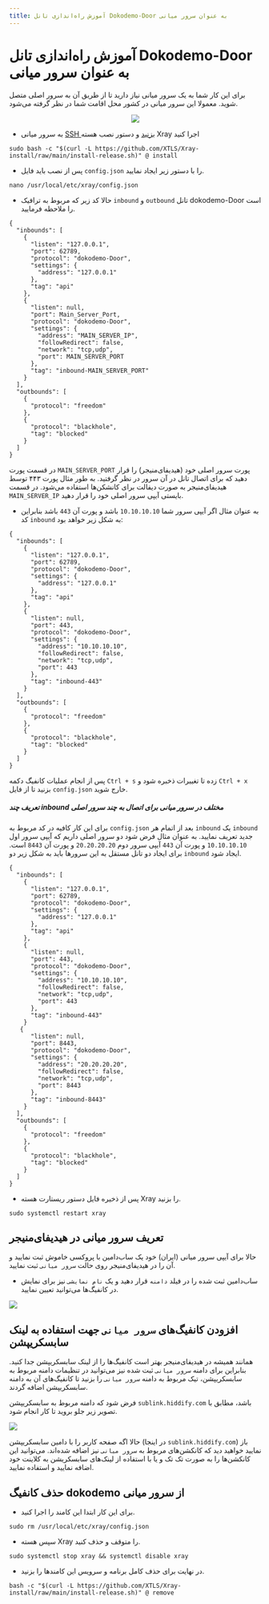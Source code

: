 ```yaml
---
title: آموزش راه‌اندازی تانل Dokodemo-Door به عنوان سرور میانی
---
```


# آموزش راه‌اندازی تانل Dokodemo-Door به عنوان سرور میانی

برای این کار شما به یک سرور میانی نیاز دارید تا از طریق آن به سرور اصلی متصل شوید. معمولا این سرور میانی در کشور محل اقامت شما در نظر گرفته می‌شود.
<div align=center dir="rtl" markdown="1">
 
<img src="https://user-images.githubusercontent.com/125398461/235339506-bdd76cec-0378-4942-8352-ebebeb006231.png">
</div>


- به  سرور میانی [SSH بزنید](/fa/manager/installation-and-setup/How-to-connect-to-server-via-SSH/) و دستور نصب هسته Xray اجرا کنید

```
sudo bash -c "$(curl -L https://github.com/XTLS/Xray-install/raw/main/install-release.sh)" @ install
```

- پس از نصب باید فایل `config.json` را با دستور زیر ایجاد نمایید.

```
nano /usr/local/etc/xray/config.json
```

- حالا کد زیر که مربوط به ترافیک `inbound` و `outbound` تانل dokodemo-Door است را ملاحظه فرمایید.

```
{
  "inbounds": [
    {
      "listen": "127.0.0.1",
      "port": 62789,
      "protocol": "dokodemo-Door",
      "settings": {
        "address": "127.0.0.1"
      },
      "tag": "api"
    },
    {
      "listen": null,
      "port": Main_Server_Port,
      "protocol": "dokodemo-Door",
      "settings": {
        "address": "MAIN_SERVER_IP",
        "followRedirect": false,
        "network": "tcp,udp",
        "port": MAIN_SERVER_PORT
      },
      "tag": "inbound-MAIN_SERVER_PORT"
    }
  ],
  "outbounds": [
    {
      "protocol": "freedom"
    },
    {
      "protocol": "blackhole",
      "tag": "blocked"
    }
  ]
}
```
   در قسمت پورت `MAIN_SERVER_PORT` پورت سرور اصلی خود (هیدیفای‌منیجر) را قرار دهید که برای اتصال تانل در آن سرور در نظر گرفتید.
   به طور مثال پورت ۴۴۳ توسط هیدیفای‌منیجر به صورت دیفالت برای کانشکن‌ها استفاده می‌شود.
   در قسمت `MAIN_SERVER_IP`  بایستی آیپی سرور  اصلی خود را قرار دهید.

- به عنوان مثال اگر آیپی سرور شما `10.10.10.10` باشد و پورت آن `443` باشد بنابراین کد `inbound` به شکل زیر خواهد بود:

```
{
  "inbounds": [
    {
      "listen": "127.0.0.1",
      "port": 62789,
      "protocol": "dokodemo-Door",
      "settings": {
        "address": "127.0.0.1"
      },
      "tag": "api"
    },
    {
      "listen": null,
      "port": 443,
      "protocol": "dokodemo-Door",
      "settings": {
        "address": "10.10.10.10",
        "followRedirect": false,
        "network": "tcp,udp",
        "port": 443
      },
      "tag": "inbound-443"
    }
  ],
  "outbounds": [
    {
      "protocol": "freedom"
    },
    {
      "protocol": "blackhole",
      "tag": "blocked"
    }
  ]
}
```


پس از انجام عملیات کانفیگ دکمه `Ctrl + s` زده تا تغییرات ذخبره شود و `Ctrl + x` بزنید تا از فایل `config.json` خارج شوید.

##### تعریف چند inbound مختلف در سرور میانی برای اتصال به چند سرور اصلی

برای این کار کافیه در کد مربوط به `config.json` بعد از اتمام هر `inbound` یک `inbound` جدید تعریف نمایید. به عنوان مثال فرض شود دو سرور اصلی داریم که آیپی سرور اول `10.10.10.10` و پورت آن `443` آیپی سرور دوم `20.20.20.20` و پورت آن `8443` است. برای ایجاد دو تانل مستقل به این سرورها باید به شکل زیر دو `inbound`  ایجاد شود.

```
{
  "inbounds": [
    {
      "listen": "127.0.0.1",
      "port": 62789,
      "protocol": "dokodemo-Door",
      "settings": {
        "address": "127.0.0.1"
      },
      "tag": "api"
    },
    {
      "listen": null,
      "port": 443,
      "protocol": "dokodemo-Door",
      "settings": {
        "address": "10.10.10.10",
        "followRedirect": false,
        "network": "tcp,udp",
        "port": 443
      },
      "tag": "inbound-443"
    }
   {
      "listen": null,
      "port": 8443,
      "protocol": "dokodemo-Door",
      "settings": {
        "address": "20.20.20.20",
        "followRedirect": false,
        "network": "tcp,udp",
        "port": 8443
      },
      "tag": "inbound-8443"
    }
  ],
  "outbounds": [
    {
      "protocol": "freedom"
    },
    {
      "protocol": "blackhole",
      "tag": "blocked"
    }
  ]
}
```

- پس از ذخیره فایل دستور ریستارت هسته Xray را بزنید.

```
sudo systemctl restart xray
```

## تعریف سرور میانی در هیدیفای‌منیجر
حالا برای آیپی سرور میانی (ایران) خود یک ساب‌دامین با پروکسی خاموش ثبت نمایید و آن را در هیدیفای‌منیجر روی حالت `سرور میانی` ثبت نمایید.
- ساب‌دامین ثبت شده را در فیلد `دامنه` قرار دهید و یک `نام نمایشی` نیز برای نمایش در کانفیگ‌ها می‌توانید تعیین نمایید.

<img src="https://github.com/hiddify/hiddify.com/assets/125398461/3f41d92a-04b9-44fb-b645-ac660601472a">

## افزودن کانفیگ‌های `سرور میانی` جهت استفاده به لینک سابسکریپشن

همانند همیشه در هیدیفای‌منیجر بهتر است کانفیگ‌ها را از لینک سابسکریپشن جدا کنید. بنابراین برای دامنه `سرور میانی` ثبت شده نیز می‌توانید در تنظیمات دامنه مربوط به سابسکریپشن، تیک مربوط به دامنه `سرور میانی` را بزنید تا کانفیگ‌های آن به دامنه سابسکریپشن اضافه گردند.

فرض شود که دامنه مربوط به سابسکریپشن `sublink.hiddify.com` باشد، مطابق با تصویر زیر جلو بروید تا کار انجام شود.

<img src="https://github.com/hiddify/hiddify.com/assets/125398461/3661045d-ced7-4694-916f-6ef160c63230">

حالا اگه صفحه کاربر را با دامین سابسکریپشن (در اینجا `sublink.hiddify.com`) باز نمایید خواهید دید که کانکشن‌های مربوط به `سرور میانی` نیز اضافه شده‌اند. می‌توانید این کانکشن‌ها را به صورت تک تک و یا با استفاده از لینک‌های سابسکریشن به کلاینت خود اضافه نمایید و استفاده نمایید.



## حذف کانفیگ dokodemo از سرور میانی

- برای این کار ابتدا این کامند را اجرا کنید.

```
sudo rm /usr/local/etc/xray/config.json
```

- سپس هسته Xray را متوقف و حذف کنید.

```
sudo systemctl stop xray && systemctl disable xray
````

- در نهایت برای حذف کامل برنامه و سرویس این کامندها را بزنید.

```
bash -c "$(curl -L https://github.com/XTLS/Xray-install/raw/main/install-release.sh)" @ remove
```

